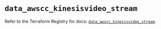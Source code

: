 # `data_awscc_kinesisvideo_stream`

Refer to the Terraform Registry for docs: [`data_awscc_kinesisvideo_stream`](https://registry.terraform.io/providers/hashicorp/awscc/0.70.0/docs/data-sources/kinesisvideo_stream).
